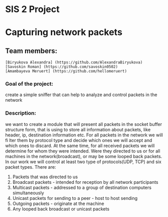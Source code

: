 # SIS 2 Project

# Capturing network packets

## Team members:
	[Biryukova Alexandra] (https://github.com/AlexandraBiryukova)
	[Savoskin Roman] (https://github.com/savoskin0502)
	[Amambayeva Meruert] (https://github.com/hellomeruert)
	
	
### Goal of the project: 
create a simple sniffer that can help to analyze and control packets in the network

### Description: 
we want to create a module that will present all packets in the socket buffer structure form, that is using to store all information about packets, like header, ip, destination information etc. For all packets in the network we will fi lter them by protocol type and decide which ones we will accept and which ones to discard. At the same time, for all received packets we will determine for whom they were intended. Were they directed to us or for all machines in the network(broadcast), or may be some looped back packets.
In our work we will control at least two type of protocols(UDP, TCP) and six packet types. There are:
1. Packets that was directed to us
2. Broadcast packets - intended for reception by all network participants
3. Multicast packets - addressed to a group of destination computers simultaneously
4. Unicast packets for sending to a peer - host to host sending
5. Outgoing packets - originate at the machine
6. Any looped back broadcast or unicast packets
